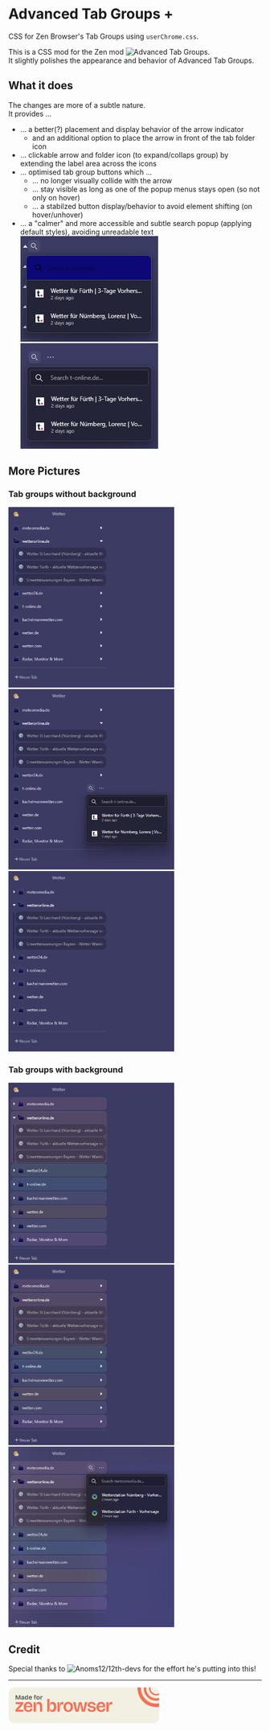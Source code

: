 # Advanced Tab Groups + 

CSS for Zen Browser's Tab Groups using `userChrome.css`. 

This is a CSS mod for the Zen mod ![Advanced Tab Groups](https://github.com/Anoms12/Advanced-Tab-Groups/blob/V2.0.0/image.png). <br>
It slightly polishes the appearance and behavior of Advanced Tab Groups.

## What it does

The changes are more of a subtle nature.\
It provides … 

* … a better(?) placement and display behavior of the arrow indicator
  - and an additional option to place the arrow in front of the tab folder icon
* … clickable arrow and folder icon (to expand/collaps group) by extending the label area across the icons
* … optimised tab group buttons which …
  - … no longer visually collide with the arrow 
  - … stay visible as long as one of the popup menus stays open (so not only on hover)
  - … a stabilzed button display/behavior to avoid element shifting (on hover/unhover)
* … a "calmer" and more accessible and subtle search popup (applying default styles), avoiding unreadable text \
<img src="https://github.com/Wacky-Wombat/Advanced-Tab-Groups-Plus/blob/main/images/search-popup-old.png" width="" alt=""> <img src="https://github.com/Wacky-Wombat/Advanced-Tab-Groups-Plus/blob/main/images/search-popup-new.png" width="" alt=""> 

## More Pictures
### Tab groups without background
<img src="https://github.com/Wacky-Wombat/Advanced-Tab-Groups-Plus/blob/main/images/tab-group-plain-arrow-last.png" width="330" alt=""> <img src="https://github.com/Wacky-Wombat/Advanced-Tab-Groups-Plus/blob/main/images/tab-group-plain-arrow-last-w-popup.png" width="330" alt=""> <img src="https://github.com/Wacky-Wombat/Advanced-Tab-Groups-Plus/blob/main/images/tab-group-plain-arrow-first.png" width="330" alt="">

### Tab groups with background
<img src="https://github.com/Wacky-Wombat/Advanced-Tab-Groups-Plus/blob/main/images/tab-group-bg-arrow-first.png" width="330" alt=""> <img src="https://github.com/Wacky-Wombat/Advanced-Tab-Groups-Plus/blob/main/images/tab-group-bg-arrow-last.png" width="330" alt=""> <img src="https://github.com/Wacky-Wombat/Advanced-Tab-Groups-Plus/blob/main/images/tab-group-bg-arrow-first-w-popup.png" width="330" alt="">

## Credit  

Special thanks to ![Anoms12/12th-devs](https://github.com/12th-devs/Advanced-Tab-Groups) for the effort he's putting into this!

---

<img src="https://github.com/heyitszenithyt/zen-browser-badges/raw/fb14dcd72694b7176d141c774629df76af87514e/light/zen-badge-light.png" alt="Made For Zen Badge" width="300">





